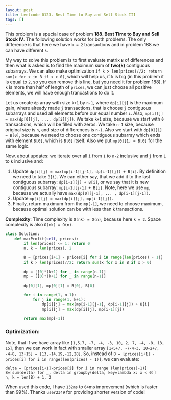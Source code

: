 ```yaml
---
layout: post
title: Leetcode 0123. Best Time to Buy and Sell Stock III
tags: []
---
```


This problem is a special case of problem **188. Best Time to Buy and Sell Stock IV**. The following solution works for both problems. The only difference is that here we have `k = 2` transactions and in problem 188 we can have different `k`.

My way to solve this problem is to first evaluate matrix `B` of differences and then what is asked is to find the maximum sum of **two(k)** contiguous subarrays. We can also make optimization `if k > len(prices)//2: return sum(x for x in B if x > 0)`, which will help us, if `k` is big (in this problem it is equal to `2`, so you can remove this line, but you need it for problem 188). If `k` is more than half of length of `prices`, we can just choose all positive elements, we will have enough trancastions to do it.

Let us create `dp` array with size `k+1` by `n-1`, where `dp[i][j]` is the maximum gain, where already made `j` transactions, that is choose `j` contiguous subarrays and used all elements before our equal number `i`. Also, `mp[i][j] = max(dp[0][j], ..., dp[i][j])`. We take `k+1` size, because we start with `0` transactions, which will be filled with zeros. We take `n-1` size, because original size is `n`, and size of differences is `n-1`. Also we start with `dp[0][1] = B[0]`, because we need to choose one contiguous subarray which ends with element `B[0]`, which is `B[0]` itself. Also we put `mp[0][1] = B[0]` for the same logic.

Now, about updates: we iterate over all `i` from `1` to `n-2` inclusive and `j` from `1` to `k` inclusive and:
1. Update `dp[i][j] = max(mp[i-1][j-1], dp[i-1][j]) + B[i]`. By definition we need to take `B[i]`. We can either say, that we add it to the last contiguous subarray: `dp[i-1][j] + B[i]`, or we say that it is new contiguous subarray: `mp[i-1][j-1] + B[i]`. Note, here we use `mp`, because we actually have `max(dp[0][j-1], ... , dp[i-1][j-1])`.
2. Update `mp[i][j] = max(dp[i][j], mp[i-1][j])`.
3. Finally, return maximum from the `mp[-1]`, we need to choose maximum, because optimal solution can be with less than `k` transactions.

**Complexity**: Time complexity is `O(nk) = O(n)`, because here `k = 2`. Space complexity is also `O(nk) = O(n)`.

```python
class Solution:
    def maxProfit(self, prices):
        if len(prices) <= 1: return 0
        n, k = len(prices), 2

        B = [prices[i+1] - prices[i] for i in range(len(prices) - 1)]
        if k > len(prices)//2: return sum(x for x in B if x > 0)
        
        dp = [[0]*(k+1) for _ in range(n-1)] 
        mp = [[0]*(k+1) for _ in range(n-1)] 

        dp[0][1], mp[0][1] = B[0], B[0]

        for i in range(1, n-1):
            for j in range(1, k+1):
                dp[i][j] = max(mp[i-1][j-1], dp[i-1][j]) + B[i]
                mp[i][j] = max(dp[i][j], mp[i-1][j])

        return max(mp[-1])
```

### Optimization:

Note, that if we have array like `[1,5,7, -7, -4, -3, 10, 2, 7, -4, -8, 13, 15]`, then we can work in fact with smaller array `[1+5+7, -7-4-3, 10+2+7, -4-8, 13+15] = [13,-14,19,-12,28]`. So, instead of `B = [prices[i+1] - prices[i] for i in range(len(prices) - 1)]`, we can evaluate:

```
delta = [prices[i+1]-prices[i] for i in range (len(prices)-1)]
B=[sum(delta) for _, delta in groupby(delta, key=lambda x: x < 0)]
n, k = len(B) + 1, 2
```
When used this code, I have `132ms` to `64`ms improvement (which is faster than 99%).
Thanks `user2349` for providing shorter version of code!
